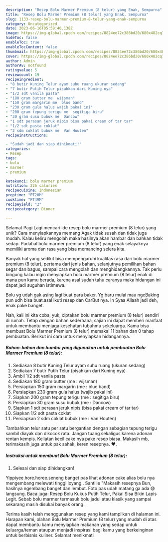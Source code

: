 ```yaml
---
description: "Resep Bolu Marmer Premium (8 telur) yang Enak, Sempurna"
title: "Resep Bolu Marmer Premium (8 telur) yang Enak, Sempurna"
slug: 1133-resep-bolu-marmer-premium-8-telur-yang-enak-sempurna
category: Uncategorized
date: 2023-06-16T05:59:40.138Z
image: https://img-global.cpcdn.com/recipes/8824ee72c386bd20/680x482cq70/bolu-marmer-premium-8-telur-foto-resep-utama.jpg
hideToc: false
enableToc: true
enableTocContent: false
thumbnail: https://img-global.cpcdn.com/recipes/8824ee72c386bd20/680x482cq70/bolu-marmer-premium-8-telur-foto-resep-utama.jpg
cover: https://img-global.cpcdn.com/recipes/8824ee72c386bd20/680x482cq70/bolu-marmer-premium-8-telur-foto-resep-utama.jpg
author: Admin
authorAv: notfound
ratingvalue: 5
reviewcount: 19
recipeingredient:
- "8 butir Kuning Telur ayam suhu ruang ukuran sedang"
- "7 butir Putih Telur pisahkan dari Kuning nya"
- "1/2 sdt vanila pasta"
- "180 gram butter me  wijsman"
- "150 gram margarin me  blue band"
- "230 gram gula halus wajib pakai ini"
- "200 gram tepung terigu me  segitiga biru"
- "30 gram susu bubuk me  Dancow"
- "1 sdt perasan jeruk nipis bisa pakai cream of tar tar"
- "1/2 sdt pasta coklat"
- "2 sdm coklat bubuk me  Van Houten"
recipeinstructions:

- "Sudah jadi dan siap dinikmati!"
categories:
- Resep
tags:
- bolu
- marmer
- premium

katakunci: bolu marmer premium 
nutrition: 226 calories
recipecuisine: Indonesian
preptime: "PT20M"
cooktime: "PT49M"
recipeyield: "2"
recipecategory: Dinner

---
```



Selamat Pagi Lagi mencari ide resep bolu marmer premium (8 telur) yang unik? Cara menyiapkannya memang Agak tidak susah dan tidak juga mudah. Kalau keliru mengolah maka hasilnya akan hambar dan bahkan tidak sedap. Padahal bolu marmer premium (8 telur) yang enak selayaknya memiliki aroma dan rasa yang bisa memancing selera kita.


Banyak hal yang sedikit bisa mempengaruhi kualitas rasa dari bolu marmer premium (8 telur), pertama dari jenis bahan, selanjutnya pemilihan bahan segar dan bagus, sampai cara mengolah dan menghidangkannya. Tak perlu bingung kalau ingin menyiapkan bolu marmer premium (8 telur) enak di mana pun kamu berada, karena asal sudah tahu caranya maka hidangan ini dapat jadi suguhan istimewa.

Bolu yg udah gak asing lagi buat para baker. Yg baru mulai mau ngeBaking pun udh bisa buat.asal ikuti resep dan CarBut nya. In Syaa Allaah jadi deh, enak pake banget.


Nah, kali ini kita coba, yuk, ciptakan bolu marmer premium (8 telur) sendiri di rumah. Tetap dengan bahan sederhana, sajian ini dapat memberi manfaat untuk membantu menjaga kesehatan tubuhmu sekeluarga. Kamu bisa membuat Bolu Marmer Premium (8 telur) memakai 11 bahan dan 0 tahap pembuatan. Berikut ini cara untuk menyiapkan hidangannya.

<!--inarticleads1-->

##### Bahan-bahan dan bumbu yang digunakan untuk pembuatan Bolu Marmer Premium (8 telur):

1. Sediakan 8 butir Kuning Telur ayam suhu ruang (ukuran sedang)
1. Sediakan 7 butir Putih Telur (pisahkan dari Kuning nya)
1. Ambil 1/2 sdt vanila pasta
1. Sediakan 180 gram butter (me : wijsman)
1. Persiapkan 150 gram margarin (me : blue band)
1. Persiapkan 230 gram gula halus (wajib pakai ini)
1. Siapkan 200 gram tepung terigu (me : segitiga biru)
1. Persiapkan 30 gram susu bubuk (me : Dancow)
1. Siapkan 1 sdt perasan jeruk nipis (bisa pakai cream of tar tar)
1. Siapkan 1/2 sdt pasta coklat
1. Persiapkan 2 sdm coklat bubuk (me : Van Houten)


Tambahkan telur satu per satu bergantian dengan sebagian tepung terigu sambil diayak dan dikocok rata. Jangan tuang sekaligus karena adonan rentan kempis. Keliatan kecil cake nya pake resep biasa. Makasih mb, terimakasih juga untuk pak sahak, keren resepnya. ♥️. 

<!--inarticleads2-->

##### Instruksi untuk membuat Bolu Marmer Premium (8 telur):


1. Selesai dan siap dihidangkan!

Yippiyee.hore.horee.seneng banget pas lihat adonan cake alias bolu nya mengembang melewati tinggi loyang.. Santiiie &#34;Makasih resepnya Bun, hasilnya ngembang banget dan lembut. Foto pas udah matang ga ada 😅 langsung. Baca juga: Resep Bolu Kukus Putih Telur, Pakai Sisa Bikin Lapis Legit. Sebab bolu marmer termasuk bolu jadul atau klasik yang sampai sekarang masih disukai banyak orang. 

Terima kasih telah menggunakan resep yang kami tampilkan di halaman ini. Harapan kami, olahan Bolu Marmer Premium (8 telur) yang mudah di atas dapat membantu kamu menyiapkan makanan yang sedap untuk keluarga/teman ataupun menjadi inspirasi bagi kamu yang berkeinginan untuk berbisnis kuliner. Selamat menikmati
